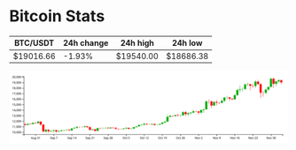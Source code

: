 # Bitcoin Stats

BTC/USDT|24h change|24h high|24h low|
|---|---|---|---|
|$19016.66|-1.93%|$19540.00|$18686.38|

<img src="./chart.svg">
